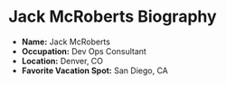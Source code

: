 # Jack McRoberts  Biography

- **Name:** Jack McRoberts
- **Occupation:** Dev Ops Consultant
- **Location:** Denver, CO
- **Favorite Vacation Spot:** San Diego, CA
